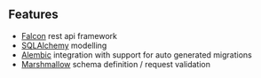 ## Features
- [Falcon](https://falcon.readthedocs.io/en/stable/) rest api framework
- [SQLAlchemy](https://docs.sqlalchemy.org/en/14/) modelling
- [Alembic](https://alembic.sqlalchemy.org/en/latest/) integration with support for auto generated migrations
- [Marshmallow](https://marshmallow.readthedocs.io/en/stable/) schema definition / request validation
